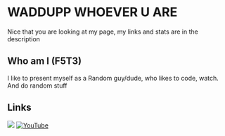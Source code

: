 # WADDUPP WHOEVER U ARE
Nice that you are looking at my page, my links and stats are in the description
## Who am I (F5T3)
I like to present myself as a Random guy/dude, who likes to code, watch. And do random stuff

## Links
![](https://user-images.githubusercontent.com/74038190/235294015-47144047-25ab-417c-af1b-6746820a20ff.gif)
[![YouTube](https://user-images.githubusercontent.com/74038190/235294007-de441046-823e-4eff-89bf-d4df52858b65.gif)](youtube.com/@MasklessFate)

